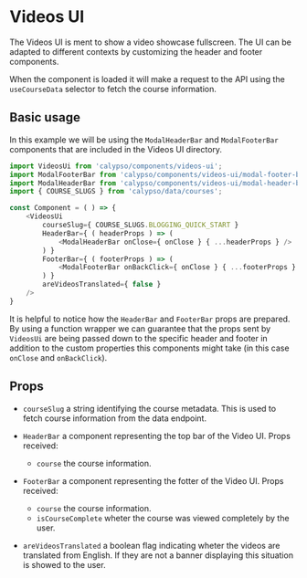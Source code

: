# Videos UI
The Videos UI is ment to show a video showcase fullscreen. The UI can be adapted to different
contexts by customizing the header and footer components.

When the component is loaded it will make a request to the API using the `useCourseData` selector
to fetch the course information.

## Basic usage
In this example we will be using the `ModalHeaderBar` and `ModalFooterBar` components that are included
in the Videos UI directory.

```js
import VideosUi from 'calypso/components/videos-ui';
import ModalFooterBar from 'calypso/components/videos-ui/modal-footer-bar';
import ModalHeaderBar from 'calypso/components/videos-ui/modal-header-bar';
import { COURSE_SLUGS } from 'calypso/data/courses';

const Component = ( ) => {
    <VideosUi
        courseSlug={ COURSE_SLUGS.BLOGGING_QUICK_START }
        HeaderBar={ ( headerProps ) => (
            <ModalHeaderBar onClose={ onClose } { ...headerProps } />
        ) }
        FooterBar={ ( footerProps ) => (
            <ModalFooterBar onBackClick={ onClose } { ...footerProps } />
        ) }
        areVideosTranslated={ false }
    />
}
```
It is helpful to notice how the `HeaderBar` and `FooterBar` props are prepared. By using
a function wrapper we can guarantee that the props sent by `VideosUi` are being passed
down to the specific header and footer in addition to the custom properties this components might take (in 
this case `onClose` and `onBackClick`).

## Props

* `courseSlug` a string identifying the course metadata. This is used to fetch course information from
the data endpoint.

* `HeaderBar` a component representing the top bar of the Video UI. Props received:
    * `course` the course information.
* `FooterBar` a component representing the fotter of the Video UI. Props received:
    * `course` the course information.
    * `isCourseComplete` wheter the course was viewed completely by the user.
* `areVideosTranslated` a boolean flag indicating wheter the videos are translated from English. If they
are not a banner displaying this situation is showed to the user.